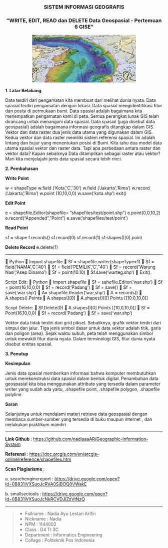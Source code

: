 <h3 align="center">SISTEM INFORMASI GEOGRAFIS</h3>
<h3 align="center">
"WRITE, EDIT, READ dan DELETE Data Geospasial - Pertemuan 6 GISE"
</h3>


<p align="center">
  <img src="https://github.com/nadiaaaAR/Geographic-Information-System/blob/master/img/enam.jpg">
</p>


**1. Latar Belakang**

Data terdiri dari pengamatan kita membuat dari melihat dunia nyata. Data spasial terdiri pengamatan dengan lokasi. Data spasial mengidentifikasi fitur dan posisi di permukaan bumi. Data spasial adalah bagaimana kita menempatkan pengamatan kami di peta. Semua perangkat lunak GIS telah dirancang untuk menangani data spasial. Data spasial (juga disebut data geospasial) adalah bagaimana informasi geografis ditangkap dalam GIS.  
Vektor dan data raster dua jenis data utama yang digunakan dalam GIS. Kedua vektor dan data raster memiliki sistem referensi spasial. Ini adalah lintang dan bujur yang menentukan posisi di Bumi. Kita tahu dua model data utama spasial vektor dan raster data. Tapi apa perbedaan antara raster dan vektor data? Kapan sebaiknya Data ditampilkan sebagai raster atau vektor? Mari kita menjelajahi jenis data spasial secara lebih rinci.


**2. Pembahasan**


**Write Point**

w = shapeType
w.field (‘Kota’,’C’,’30’)
w.field (‘Jakarta’,’Rima’)
w.record (‘Jakarta’,’Rima’)
w.point (10,10,0,0)
w.save(‘kota.shp’)
exit()


**Edit Point**

e = shapefile.Editor(shapefile= ”shapefiles/test/point.shp”)
e.point(0,0,10,2)
e.record(“Appended”,”Point”)
e.save(‘shapefiles/test/point’)

**Read Point**

sf = shape
f.records()
sf.record(0)
sf.record(1)
sf.shapes()[0].point


**Delete Record**
e.delete(1)

----------------------------------------------------------
     Python
  Import shapefile
  Sf = shapefile.writer(shapeType=1)
  Sf = field(‘NAMA’,’C’,’40’)
  Sf = field(‘PEMILIK’,’C’,’’40’)
  Sf = record(‘Warung Nasi’,’Asep Dinamo’)
  Sf = point(10.10)
  Sf.save(‘warteg.shp’)
  Exit().

Script Edit:
  Python
  Import shapefile
  Sf = sahefile.Editor(‘war.shp’)
  Sf = point(16,10,0,0)
  Sf = record(‘Padang’)
  Sf = save()
  Sf = save(‘war.shp’)
  A= shapefile.Reader(‘war,shp’)
  A = records()
  A.shapes().Points
  A.shapes()[0]
  A.shapes()[0] Points
[[10.0,10,0]]

     
Script Delete:
  Sf.Delete(0)
  A.shapes()[0].Points
[[10,0,10,0]]
  Sf = Point(16,10,0,0)
  Sf = record(‘Padang’)
  Sf = save(‘war.shp’)

Vektor data tidak terdiri dari grid piksel. Sebaliknya, grafik vektor terdiri dari simpul dan jalur. Tiga jenis simbol dasar untuk data vektor adalah titik, garis dan poligon (area). Sejak waktu subuh, peta telah menggunakan simbol untuk mewakili fitur dunia nyata. Dalam terminologi GIS, fitur dunia nyata disebut entitas spasial.



**3. Penutup**

**Kesimpulan**

Jenis data spasial memberikan informasi bahwa komputer membutuhkan untuk merekonstruksi data spasial dalam bentuk digital. Penambahan data geospasial kita bisa menggunakan attribute yang tersedia dalam parameter writer yang sudah ada yaitu, .shapefile point, .shapefile polygon, .shapefile polyline.

**Saran**

Selanjutnya untuk mendalami materi retrieve data geospasial dengan membaca sumber-sumber yang tersedia di buku maupun internet , dan melakukan praktikum mandiri

-------

**Link Github**               :  https://github.com/nadiaaaAR/Geographic-Information-System<br>

**Referensi**                 : https://doc.arcgis.com/en/arcgis-online/reference/shapefiles.htm<br>

**Scan Plagiarisme**          : <br>
   
a. searchenginereport   :   https://drive.google.com/open?id=0B831iVXSuoJcRVA0SjBOQ0VWakE<br>
        
b. smallseotools        :   https://drive.google.com/open?id=0B831iVXSuoJcNkRCVDJlZzVtNzQ <br>

   
-------

> - Fullname         : Nadia Ayu Lestari Arifin
> - Nickname         : Nadia
> - NPM              : 1144002
> - Class            : D4 TI 3C
> - Department       : Informatics Engineering
> - Collage          : Politeknik Pos Indonesia





